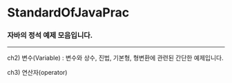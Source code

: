 # StandardOfJavaPrac
### 자바의 정석 예제 모음입니다.
---
 ch2) 변수(Variable) : 변수와 상수, 진법, 기본형, 형변환에 관련된 간단한 예제입니다.
 
 ch3) 연산자(operator)
